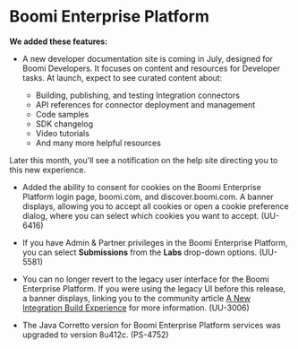 #  Boomi Enterprise Platform

<head>
  <meta name="guidename" content="Release Notes"/>
  <meta name="context" content="GUID-c9ade5a0-7b96-4493-a281-0b0076068ec4"/>
</head>

**We added these features:**

- A new developer documentation site is coming in July, designed for Boomi Developers. It focuses on content and resources for Developer tasks. At launch, expect to see curated content about:

  * Building, publishing, and testing Integration connectors
  * API references for connector deployment and management
  * Code samples
  * SDK changelog
  * Video tutorials 
  * And many more helpful resources

Later this month, you'll see a notification on the help site directing you to this new experience.

- Added the ability to consent for cookies on the Boomi Enterprise Platform login page, boomi.com, and discover.boomi.com. A banner displays, allowing you to accept all cookies or open a cookie preference dialog, where you can select which cookies you want to accept. (UU-6416)

- If you have Admin & Partner privileges in the Boomi Enterprise Platform, you can select **Submissions** from the **Labs** drop-down options. (UU-5581)

- You can no longer revert to the legacy user interface for the Boomi Enterprise Platform. If you were using the legacy UI before this release, a banner displays, linking you to the community article [A New Integration Build Experience](https://community.boomi.com/s/article/A-New-Integration-Build-Experience) for more information. (UU-3006)

- The Java Corretto version for Boomi Enterprise Platform services was upgraded to version 8u412c. (PS-4752)
